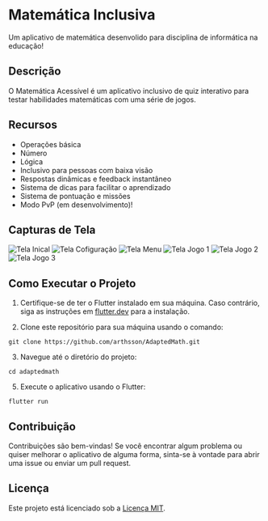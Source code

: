 # Matemática Inclusiva

Um aplicativo de matemática desenvolido para disciplina de informática na educação!

## Descrição

O Matemática Acessível é um aplicativo inclusivo de quiz interativo para testar habilidades matemáticas com uma série de jogos.

## Recursos

- Operações básica
- Número
- Lógica
- Inclusivo para pessoas com baixa visão
- Respostas dinâmicas e feedback instantâneo
- Sistema de dicas para facilitar o aprendizado
- Sistema de pontuação e missões
- Modo PvP (em desenvolvimento)!

## Capturas de Tela

![Tela Inical](screenshots/screenshot1.png)
![Tela Cofiguração](screenshots/screenshot2.png)
![Tela Menu](screenshots/screenshot2.png)
![Tela Jogo 1](screenshots/screenshot2.png)
![Tela Jogo 2](screenshots/screenshot2.png)
![Tela Jogo 3](screenshots/screenshot2.png)

## Como Executar o Projeto

1. Certifique-se de ter o Flutter instalado em sua máquina. Caso contrário, siga as instruções em [flutter.dev](https://flutter.dev/docs/get-started/install) para a instalação.

2. Clone este repositório para sua máquina usando o comando:

  ```git clone https://github.com/arthsson/AdaptedMath.git```

3. Navegue até o diretório do projeto:

  ```cd adaptedmath```

5. Execute o aplicativo usando o Flutter:
   
  ```flutter run```
  
## Contribuição

Contribuições são bem-vindas! Se você encontrar algum problema ou quiser melhorar o aplicativo de alguma forma, sinta-se à vontade para abrir uma issue ou enviar um pull request.

## Licença

Este projeto está licenciado sob a [Licença MIT](LICENSE).


